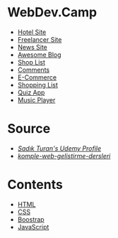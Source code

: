 # WebDev.Camp


- [Hotel Site](https://taberkkaya-hotel.netlify.app)
- [Freelancer Site](https://taberkkaya-freelancer.netlify.app)
- [News Site](https://taberkkaya-news.netlify.app)
- [Awesome Blog](https://taberkkaya-blog.netlify.app)
- [Shop List](https://taberkkaya-shopping-list.netlify.app)
- [Comments](https://taberkkaya-comments.netlify.app)
- [E-Commerce](https://taberkkaya-e-commerce.netlify.app)
- [Shopping List](https://taberkkaya-list.netlify.app)
- [Quiz App](https://taberkkaya-quiz-app.netlify.app)
- [Music Player](https://taberkkaya-music-player.netlify.app/)

# Source

- _[Sadık Turan's Udemy Profile](https://www.udemy.com/user/sadikturan/)_
- _[komple-web-gelistirme-dersleri](https://github.com/sadikturan/komple-web-gelistirme-dersleri)_

# Contents

- [HTML](https://github.com/taberkkaya/WebDev.Camp/tree/main/01-html)
- [CSS](https://github.com/taberkkaya/WebDev.Camp/tree/main/02-css)
- [Boostrap](https://github.com/taberkkaya/WebDev.Camp/tree/main/03-boostrap)
- [JavaScript](https://github.com/taberkkaya/WebDev.Camp/tree/main/04-javascript)
